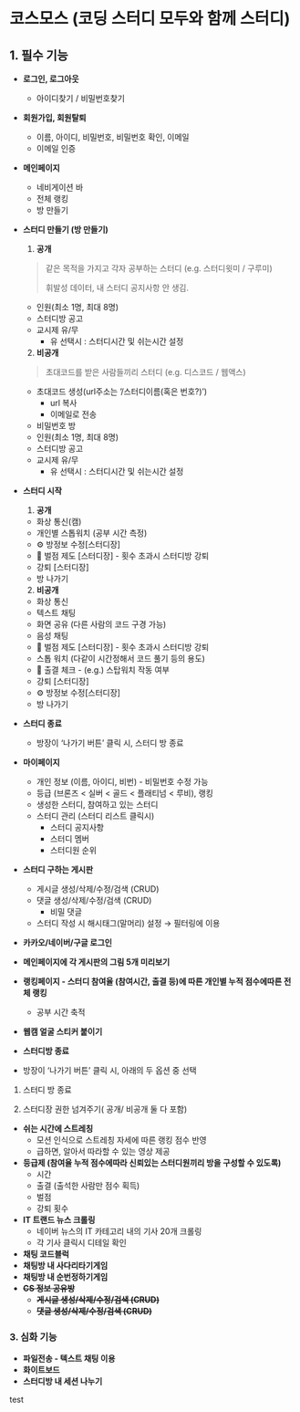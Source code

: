 # 코스모스 (코딩 스터디 모두와 함께 스터디)


## 1. 필수 기능

- **로그인, 로그아웃**

  - 아이디찾기 / 비밀번호찾기

- **회원가입, 회원탈퇴**

  - 이름, 아이디, 비밀번호, 비밀번호 확인,  이메일
  - 이메일 인증

- **메인페이지**

  - 네비게이션 바
  - 전체 랭킹
  - 방 만들기

- **스터디 만들기 (방 만들기)**

  1. **공개**

  >  같은 목적을 가지고 각자 공부하는 스터디 (e.g. 스터디윗미 / 구루미)
  >
  > 휘발성 데이터, 내 스터디 공지사항 안 생김.

  - 인원(최소 1명, 최대 8명)
  - 스터디방 공고
  - 교시제 유/무
    - 유 선택시 : 스터디시간 및 쉬는시간 설정

  2. **비공개** 

  > 초대코드를 받은 사람들끼리 스터디 (e.g. 디스코드 / 웹액스)

  - 초대코드 생성(url주소는 ’/스터디이름(혹은 번호?)’)
    - url 복사
    - 이메일로 전송
  - 비밀번호 방
  - 인원(최소 1명, 최대 8명)
  - 스터디방 공고
  - 교시제 유/무
    - 유 선택시 : 스터디시간 및 쉬는시간 설정

- **스터디 시작**

    1. **공개**

    - 화상 통신(캠)
    - 개인별 스톱워치 (공부 시간 측정)
    - ⚙️ 방정보 수정[스터디장]
    - 💯 벌점 제도 [스터디장] - 횟수 초과시 스터디방 강퇴
    - 강퇴 [스터디장]
    - 방 나가기

    2. **비공개**

    - 화상 통신
    - 텍스트 채팅
    - 화면 공유 (다른 사람의 코드 구경 가능)
    - 음성 채팅
    - 💯 벌점 제도 [스터디장] - 횟수 초과시 스터디방 강퇴
    - 스톱 워치 (다같이 시간정해서 코드 풀기 등의 용도)
    - 📅 출결 체크 - (e.g.) 스탑워치 작동 여부
    - 강퇴 [스터디장]
    - ⚙️ 방정보 수정[스터디장]
    - 방 나가기

- **스터디 종료**
    - 방장이 ‘나가기 버튼’ 클릭 시, 스터디 방 종료
- **마이페이지**
    - 개인 정보 (이름, 아이디, 비번) - 비밀번호 수정 가능
    - 등급 (브론즈 < 실버 < 골드 < 플래티넘 < 루비), 랭킹
    - 생성한 스터디, 참여하고 있는 스터디
    - 스터디 관리 (스터디 리스트 클릭시)
        - 스터디 공지사항
        - 스터디 멤버
        - 스터디원 순위
- **스터디 구하는 게시판**
    - 게시글 생성/삭제/수정/검색 (CRUD)
    - 댓글 생성/삭제/수정/검색 (CRUD)
        - 비밀 댓글
    - 스터디 작성 시 해시태그(말머리) 설정 → 필터링에 이용





- **카카오/네이버/구글 로그인**
- **메인페이지에 각 게시판의 그림 5개 미리보기**
- **랭킹페이지 - 스터디 참여율 (참여시간, 출결 등)에 따른 개인별 누적 점수에따른 전체 랭킹**
    - 공부 시간 축적
- **웹캠 얼굴 스티커 붙이기**
- **스터디방 종료**

- 방장이 ‘나가기 버튼’ 클릭 시, 아래의 두 옵션 중 선택
        
1) 스터디 방 종료
        
2) 스터디장 권한 넘겨주기( 공개/ 비공개 둘 다 포함)
        
- **쉬는 시간에 스트레칭**
    - 모션 인식으로 스트레칭 자세에 따른 랭킹 점수 반영
    - 급하면, 알아서 따라할 수 있는 영상 제공
- **등급제 (참여율 누적 점수에따라 신뢰있는 스터디원끼리 방을 구성할 수 있도록)**
    - 시간
    - 출결 (출석한 사람만 점수 획득)
    - 벌점
    - 강퇴 횟수
- **IT 트랜드 뉴스 크롤링**
    - 네이버 뉴스의 IT 카테고리 내의 기사 20개 크롤링
    - 각 기사 클릭시 디테일 확인
- **채팅 코드블럭**
- **채팅방 내 사다리타기게임**
- **채팅방 내 순번정하기게임**
- ~~**CS 정보 공유방**~~
    - ~~**게시글 생성/삭제/수정/검색 (CRUD)**~~
    - ~~**댓글 생성/삭제/수정/검색 (CRUD)**~~

### 3. 심화 기능

- **파일전송 - 텍스트 채팅 이용**
- **화이트보드**
- **스터디방 내 세션 나누기**

test
